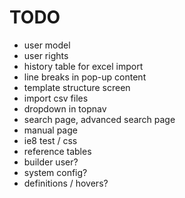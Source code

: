 TODO
=======

* user model
* user rights
* history table for excel import
* line breaks in pop-up content
* template structure screen
* import csv files
* dropdown in topnav
* search page, advanced search page
* manual page
* ie8 test / css
* reference tables
* builder user?
* system config?
* definitions / hovers?